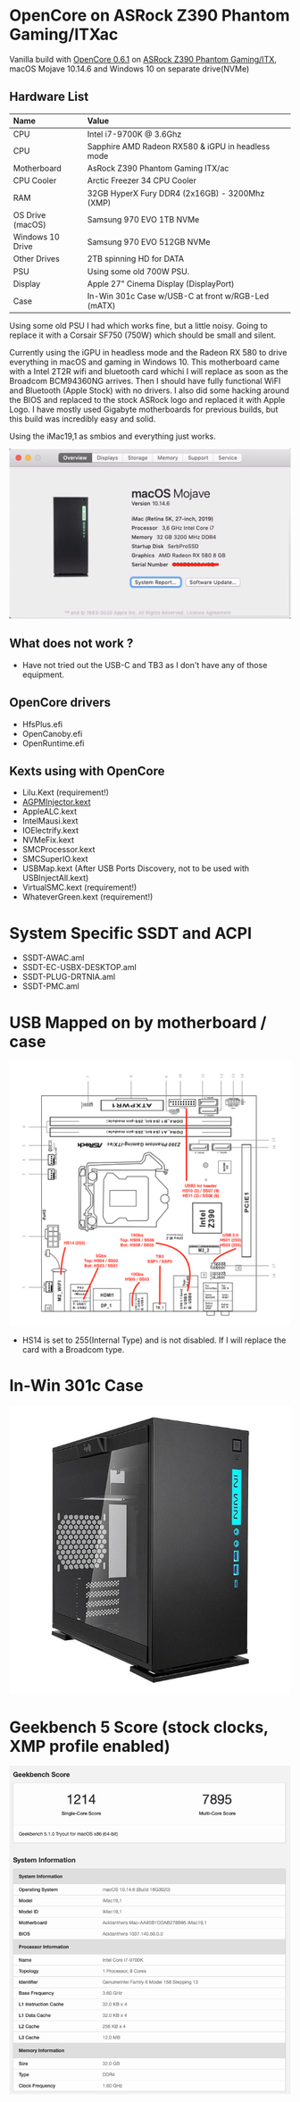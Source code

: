 # OpenCore on ASRock Z390 Phantom Gaming/ITXac

Vanilla build with [OpenCore 0.6.1](https://github.com/acidanthera/OpenCorePkg/releases/download/0.6.1/OpenCore-0.6.1-RELEASE.zip) on [ASRock Z390 Phantom Gaming/ITX](https://www.asrock.com/mb/Intel/Z390%20Phantom%20Gaming-ITXac/index.asp), macOS Mojave 10.14.6 and Windows 10 on separate drive(NVMe)

## Hardware List
| Name                            | Value                                             |
|:------------------------------- | :------------------------------------------------ |
| CPU                             | Intel i7-9700K @ 3.6Ghz                           |
| CPU                             | Sapphire AMD Radeon RX580 & iGPU in headless mode |
| Motherboard                     | AsRock Z390 Phantom Gaming ITX/ac                 |
| CPU Cooler                      | Arctic Freezer 34 CPU Cooler                      |
| RAM                             | 32GB HyperX Fury DDR4 (2x16GB) - 3200Mhz (XMP)    |
| OS Drive (macOS)                | Samsung 970 EVO 1TB NVMe                          |
| Windows 10 Drive                | Samsung 970 EVO 512GB NVMe                        |
| Other Drives                    | 2TB spinning HD for DATA                          |
| PSU                             | Using some old 700W PSU.                          |
| Display                         | Apple 27" Cinema Display (DisplayPort)            |
| Case                            | In-Win 301c Case w/USB-C at front w/RGB-Led (mATX)|

Using some old PSU I had which works fine, but a little noisy. Going to replace it with
a Corsair SF750 (750W) which should be small and silent.

Currently using the iGPU in headless mode and the Radeon RX 580 to drive everything
in macOS and gaming in Windows 10.
This motherboard came with a Intel 2T2R wifi and bluetooth card whichi I will replace
as soon as the Broadcom BCM94360NG arrives. Then I should have fully functional WiFI
and Bluetooth (Apple Stock) with no drivers.
I also did some hacking around the BIOS and replaced to the stock ASRock logo and
replaced it with Apple Logo.
I have mostly used Gigabyte motherboards for previous builds, but this build
was incredibly easy and solid.

Using the iMac19,1 as smbios and everything just works.

![About This Mac](aboutthismac.png)

## What does not work ?
- Have not tried out the USB-C and TB3 as I don't have any of those equipment.

## OpenCore drivers
- HfsPlus.efi
- OpenCanoby.efi
- OpenRuntime.efi

## Kexts using with OpenCore
- Lilu.Kext (requirement!)
- [AGPMInjector.kext](https://github.com/Pavo-IM/AGPMInjector)
- AppleALC.kext
- IntelMausi.kext
- IOElectrify.kext
- NVMeFix.kext
- SMCProcessor.kext
- SMCSuperIO.kext
- USBMap.kext (After USB Ports Discovery, not to be used with USBInjectAll.kext)
- VirtualSMC.kext (requirement!)
- WhateverGreen.kext (requirement!)

# System Specific SSDT and ACPI
- SSDT-AWAC.aml
- SSDT-EC-USBX-DESKTOP.aml
- SSDT-PLUG-DRTNIA.aml
- SSDT-PMC.aml


# USB Mapped on by motherboard / case
![USB Ports mapped](usbmap.png)
- HS14 is set to 255(Internal Type) and is not disabled. If I will replace the card with a Broadcom type.

# In-Win 301c Case
![In-Win Case](inwincase.jpg)

# Geekbench 5 Score (stock clocks, XMP profile enabled)
![Geekbench5](geekbench.png)







